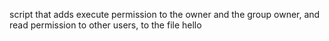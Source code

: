 script that adds execute permission to the owner and the group owner, and read permission to other users, to the file hello
